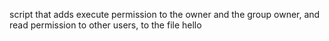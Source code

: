 script that adds execute permission to the owner and the group owner, and read permission to other users, to the file hello
